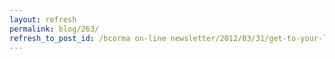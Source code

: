 ```yaml
---
layout: refresh
permalink: blog/263/
refresh_to_post_id: /bcorma on-line newsletter/2012/03/31/get-to-your-local-ktm-dealer-and-support-trails-in-bc
---
```

